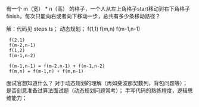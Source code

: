 有一个 m（宽） * n（高） 的格子，一个人从左上角格子start移动到右下角格子finish，每次只能向右或者向下移动一步，总共有多少条移动路径？

解：代码见 steps.ts；
    动态规划；
     f(1,1)
     f(m,n)
     f(m-1,n-1)

     f(2,1)
     f(m-2,n-1)
     f(1,2)
     f(m-1,n-2)

     f(m-1,n-1) = f(m-2,n-1) + f(m-1,n-2)
     f(m,n) = f(m-1,n) + f(m,n-1)

面试官想知道什么？
    对于动态规划的理解（再如斐波那契数列，背包问题等）；
    是否刻意准备过算法面试题（动态规划问题常考）；
    手写代码的熟练程度，逻辑思维能力；
